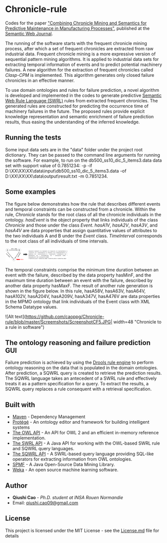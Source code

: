 # Chronicle-rule
Codes for the paper ["Combining Chronicle Mining and Semantics for Predictive Maintenance in Manufacturing Processes"](http://www.semantic-web-journal.net/content/combining-chronicle-mining-and-semantics-predictive-maintenance-manufacturing-processes-1), published at the [Semantic Web Journal](http://www.semantic-web-journal.net/).

The running of the software starts with the frequent chronicle mining process, after which a set of frequent chronicles are extracted from raw industrial data. Frequent chronicle mining is a more expressive version of sequential pattern mining algorithms. It is applied to industrial data sets for extracting temporal information of events and to predict potential machinery failures. A new algorithm for the extraction of frequent chronicles called *Clasp-CPM* is implemented. This algorithm generates only closed failure chronicles in an effective manner.

To use domain ontologies and rules for failure prediction, a novel algorithm is developed and implemented in the codes to generate predictive [Semantic Web Rule Language (SWRL)](https://www.w3.org/Submission/SWRL/) rules from extracted frequent chronicles. The generated rules are constructed for predicting the occurrence time of machinery failures in the future. The proposed rules provide explicit knowledge representation and semantic enrichment of failure prediction results, thus easing the understanding of the inferred knowledge. 

## Running the tests
Some input data sets are in the "data" folder under the project root dictionary. They can be passed to the command line arguments for running the software. For example, to run on the db500_ss10_dic_5_items3.data data set with support value of 0.7851234: -p -if D:\XX\XX\XX\data\input\db500_ss10_dic_5_items3.data -of D:\XX\XX\XX\data\output\result.txt -m 0.7851234.

## Some examples
The figure below demonstrates how the rule that describes different events and temporal constraints can be constructed from a chronicle. Within the rule, *Chronicle* stands for the root class of all the chronicle individuals in the ontology. *hasEvent* is the object property that links individuals of the class *Chronicle* and those under the class *Event*. *hasA1V*, *hasA2V*, *hasA3V*, and *hasA4V* are data properties that assign quantitative values of attributes to the two individuals A and B under the *Event* class. *TimeInterval* corresponds to the root class of all individuals of time intervals. 

<img src="https://github.com/caoppg/Chronicle-rule/blob/master/Screemshots/Chroniclefailure.png" width="200">

The temporal constraints comprise the minimum time duration between an event with the failure, described by the data property hasMinF, and the maximum time duration between an event with the failure, described by another data property hasMaxF. The result of another rule generation is shown in the figure below. In this rule, hasA58V, hasA63V, hasA64V, hasA102V, hasA204V, hasA209V, hasA347V, hasA476V are data properties in the MPMO ontology that link individuals of the Event class with XML Schema Datatype values.

![Alt text](https://github.com/caoppg/Chronicle-rule/blob/master/Screemshots/ScreenshotCF5.JPG| width=48 "Chronicle to a rule in software")

## The ontology reasoning and failure prediction GUI
Failure prediction is achieved by using the [Drools rule engine](https://www.drools.org/) to perform ontology reasoning on the data that is populated in the domain ontologies. After prediction, a SQWRL query is created to retrieve the prediction results. The SQWRL language takes an antecedent of a SWRL rule and effectively treats it as a pattern specification for a query. To extract the results, a SQWRL query replaces a rule consequent with a retrieval specification.

## Built with

* [Maven](https://maven.apache.org/) - Dependency Management
* [Protégé](https://protege.stanford.edu/) - An ontology editor and framework for building intelligent systems
* [The OWL API](http://owlapi.sourceforge.net/) - An API for OWL 2 and an efficient in-memory reference implementation.
* [The SWRL API](https://github.com/protegeproject/swrlapi) - A Java API for working with the OWL-based SWRL rule and SQWRL query languages.
* [The SQWRL API](https://github.com/protegeproject/swrlapi/wiki/SQWRL) - A SWRL-based query language providing SQL-like operators for extracting information from OWL ontologies.
* [SPMF](https://www.philippe-fournier-viger.com/spmf/index.php?link=download.php) - A Java Open-Source Data Mining Library.
* [Weka](https://www.cs.waikato.ac.nz/ml/weka/) - An open source machine learning software.

## Author

* **Qiushi Cao** - *Ph.D. student at INSA Rouen Normandie* 
* Email: qiushi.cao09@gmail.com

## License
This project is licensed under the MIT License - see the [License.md](License) file for details




